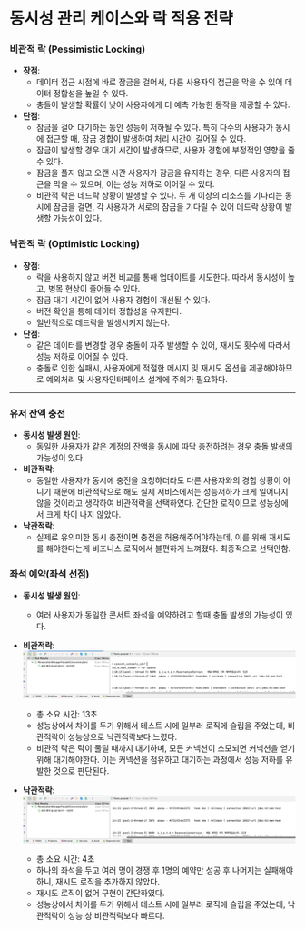 # 동시성 관리 케이스와 락 적용 전략

### 비관적 락 (Pessimistic Locking)
- **장점**:
    - 데이터 접근 시점에 바로 잠금을 걸어서, 다른 사용자의 접근을 막을 수 있어 데이터 정합성을 높일 수 있다.
    - 충돌이 발생할 확률이 낮아 사용자에게 더 예측 가능한 동작을 제공할 수 있다.
- **단점**:
    - 잠금을 걸어 대기하는 동안 성능이 저하될 수 있다. 특히 다수의 사용자가 동시에 접근할 때, 잠금 경합이 발생하여 처리 시간이 길어질 수 있다.
    - 잠금이 발생할 경우 대기 시간이 발생하므로, 사용자 경험에 부정적인 영향을 줄 수 있다.
    - 잠금을 풀지 않고 오랜 시간 사용자가 잠금을 유지하는 경우, 다른 사용자의 접근을 막을 수 있으며, 이는 성능 저하로 이어질 수 있다.
    - 비관적 락은 데드락 상황이 발생할 수 있다. 두 개 이상의 리소스를 기다리는 동시에 잠금을 걸면, 각 사용자가 서로의 잠금을 기다릴 수 있어 데드락 상황이 발생할 가능성이 있다.


### 낙관적 락 (Optimistic Locking)
- **장점**:
    - 락을 사용하지 않고 버전 비교를 통해 업데이트를 시도한다. 따라서 동시성이 높고, 병목 현상이 줄어들 수 있다.
    - 잠금 대기 시간이 없어 사용자 경험이 개선될 수 있다.
    - 버전 확인을 통해 데이터 정합성을 유지한다.
    - 일반적으로 데드락을 발생시키지 않는다.
- **단점**:
    - 같은 데이터를 변경할 경우 충돌이 자주 발생할 수 있어, 재시도 횟수에 따라서 성능 저하로 이어질 수 있다.
    - 충돌로 인한 실패시, 사용자에게 적절한 메시지 및 재시도 옵션을 제공해야하므로 예외처리 및 사용자인터페이스 설계에 주의가 필요하다.


---

### 유저 잔액 충전

- **동시성 발생 원인**:
    - 동일한 사용자가 같은 계정의 잔액을 동시에 따닥 충전하려는 경우 충돌 발생의 가능성이 있다.
- **비관적락**:
    - 동일한 사용자가 동시에 충전을 요청하더라도 다른 사용자와의 경합 상황이 아니기 때문에 비관적락으로 해도 실제 서비스에서는 성능저하가 크게 일어나지 않을 것이라고 생각하여
      비관적락을 선택하였다. 간단한 로직이므로 성능상에서 크게 차이 나지 않았다.
- **낙관적락**:
    - 실제로 유의미한 동시 충전이면 충전을 허용해주어야하는데, 이를 위해 재시도를 해야한다는게 비즈니스 로직에서 불편하게 느껴졌다. 최종적으로 선택안함.



### 좌석 예약(좌석 선점)

- **동시성 발생 원인**:
    - 여러 사용자가 동일한 콘서트 좌석을 예약하려고 할때 충돌 발생의 가능성이 있다.
- **비관적락**:
  ![좌석 예약 비관락 13초.png](document%2F%ED%85%8C%EC%8A%A4%ED%8A%B8%2F%EC%A2%8C%EC%84%9D%20%EC%98%88%EC%95%BD%20%EB%B9%84%EA%B4%80%EB%9D%BD%2013%EC%B4%88.png)
    - 총 소요 시간: 13초
    - 성능상에서 차이를 두기 위해서 테스트 시에 일부러 로직에 슬립을 주었는데, 비관적락이 성능상으로 낙관적락보다 느렸다.
    - 비관적 락은 락이 풀릴 때까지 대기하며, 모든 커넥션이 소모되면 커넥션을 얻기 위해 대기해야한다. 이는 커넥션을 점유하고 대기하는 과정에서 성능 저하를 유발한 것으로 판단된다.
- **낙관적락**:
  ![좌석 예약 낙관락 4초.png](document%2F%ED%85%8C%EC%8A%A4%ED%8A%B8%2F%EC%A2%8C%EC%84%9D%20%EC%98%88%EC%95%BD%20%EB%82%99%EA%B4%80%EB%9D%BD%204%EC%B4%88.png)

    - 총 소요 시간: 4초
    - 하나의 좌석을 두고 여러 명이 경쟁 후 1명의 예약만 성공 후 나머지는 실패해야하니, 재시도 로직을 추가하지 않았다.
    - 재시도 로직이 없어 구현이 간단하였다.
    - 성능상에서 차이를 두기 위해서 테스트 시에 일부러 로직에 슬립을 주었는데, 낙관적락이 성능 상 비관적락보다 빠르다.
